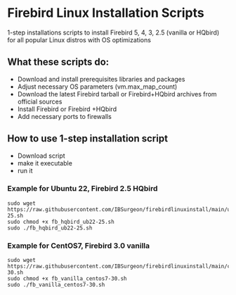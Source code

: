 # Firebird Linux Installation Scripts
1-step installations scripts to install Firebird 5, 4, 3, 2.5 (vanilla or HQbird) for all popular Linux distros with OS optimizations

## What these scripts do:
* Download and install prerequisites libraries and packages
* Adjust necessary OS parameters (vm.max_map_count)
* Download the latest Firebird tarball or Firebird+HQbird archives from official sources
* Install Firebird or Firebird +HQbird
* Add necessary ports to firewalls


## How to use 1-step installation script

* Download script
* make it executable
* run it

### Example for Ubuntu 22, Firebird 2.5 HQbird
```
sudo wget https://raw.githubusercontent.com/IBSurgeon/firebirdlinuxinstall/main/ubuntu22/fb_hqbird_ub22-25.sh
sudo chmod +x fb_hqbird_ub22-25.sh
sudo ./fb_hqbird_ub22-25.sh
```

### Example for CentOS7, Firebird 3.0 vanilla
```
sudo wget https://raw.githubusercontent.com/IBSurgeon/firebirdlinuxinstall/main/centos7/fb_vanilla_centos7-30.sh
sudo chmod +x fb_vanilla_centos7-30.sh
sudo ./fb_vanilla_centos7-30.sh
```

